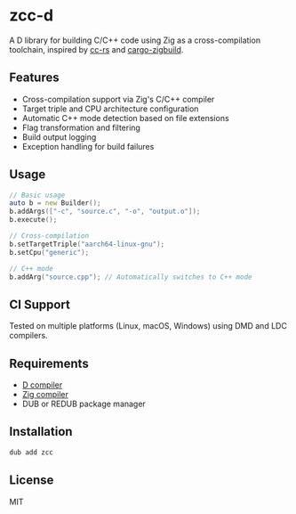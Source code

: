 # zcc-d

A D library for building C/C++ code using Zig as a cross-compilation toolchain, inspired by [cc-rs](https://github.com/rust-lang/cc-rs) and [cargo-zigbuild](https://github.com/rust-cross/cargo-zigbuild).

## Features

- Cross-compilation support via Zig's C/C++ compiler
- Target triple and CPU architecture configuration
- Automatic C++ mode detection based on file extensions
- Flag transformation and filtering
- Build output logging
- Exception handling for build failures

## Usage

```d
// Basic usage
auto b = new Builder();
b.addArgs(["-c", "source.c", "-o", "output.o"]);
b.execute();

// Cross-compilation
b.setTargetTriple("aarch64-linux-gnu");
b.setCpu("generic");

// C++ mode
b.addArg("source.cpp"); // Automatically switches to C++ mode
```

## CI Support

Tested on multiple platforms (Linux, macOS, Windows) using DMD and LDC compilers.

## Requirements

- [D compiler](https://dlang.org/download.html)
- [Zig compiler](https://ziglang.org/download)
- DUB or REDUB package manager

## Installation

```bash
dub add zcc
```

## License

MIT
